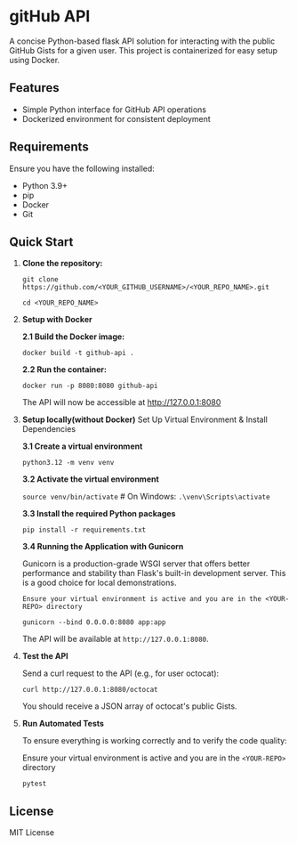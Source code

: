 # gitHub API

A concise Python-based flask API solution for interacting with the public GitHub Gists for a given user. This project is containerized for easy setup using Docker.

## Features

- Simple Python interface for GitHub API operations
- Dockerized environment for consistent deployment

## Requirements

Ensure you have the following installed:

* Python 3.9+
* pip
* Docker
* Git

## Quick Start 

1. **Clone the repository:**

    `git clone https://github.com/<YOUR_GITHUB_USERNAME>/<YOUR_REPO_NAME>.git`
   
    `cd <YOUR_REPO_NAME>`
   
2. **Setup with Docker**

   **2.1  Build the Docker image:**

    `docker build -t github-api .`

   **2.2  Run the container:**
   
    `docker run -p 8080:8080 github-api`
    
    The API will now be accessible at http://127.0.0.1:8080

3. **Setup locally(without Docker)**
    Set Up Virtual Environment & Install Dependencies
   
     **3.1 Create a virtual environment**

      `python3.12 -m venv venv`

     **3.2 Activate the virtual environment**

      `source venv/bin/activate`  # On Windows: `.\venv\Scripts\activate`

     **3.3 Install the required Python packages**

      `pip install -r requirements.txt`

     **3.4  Running the Application with Gunicorn**

      Gunicorn is a production-grade WSGI server that offers better performance and stability than Flask's built-in                 development server. This is a good choice for local demonstrations.

       Ensure your virtual environment is active and you are in the <YOUR-REPO> directory

      `gunicorn --bind 0.0.0.0:8080 app:app`

      The API will be available at `http://127.0.0.1:8080`.

5. **Test the API**

   Send a curl request to the API (e.g., for user octocat):

   `curl http://127.0.0.1:8080/octocat`

   You should receive a JSON array of octocat's public Gists.

6. **Run Automated Tests**

   To ensure everything is working correctly and to verify the code quality:  

   Ensure your virtual environment is active and you are in the `<YOUR-REPO>` directory
   
   `pytest`

## License
MIT License
